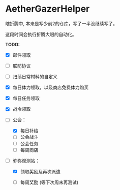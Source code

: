 # AetherGazerHelper
瞎折腾中, 本来是写少前2的仓库，写了一半没继续写了。

这段时间会执行折腾大眼的自动化。



**TODO:**

- [x] 邮件领取

- [ ] 联防协议

- [ ] 扫荡日常材料的自定义

- [x] 每日体力领取，以及商店免费体力购买

- [x] 每日任务领取

- [x] 战令领取

- [ ] 公会：

  - [x] 每日补给
  - [ ] 公会战斗
  - [ ] 公会任务
  - [ ] 每周商店

- [ ] 弥弥观测站：

  - [x] 领取奖励及再次派遣

  - [ ] 每周奖励 (等下次周末再测试)

    
